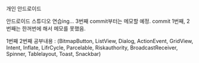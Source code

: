 개인 안드로이드 

안드로이드 스튜디오 연습ing...
3번째 commit부터는 메모할 예정.
commit 1번째, 2번째는 한꺼번에 해서 메모를 못했음.

1번째 2번째 공부내용 :
(BitmapButton, ListView, Dialog, ActionEvent, GridView, Intent, Inflate, LifrCycle, 
 Parcelable, Riskauthority, BroadcastReceiver, Spinner, Tablelayout, Toast, Snackbar)
 
